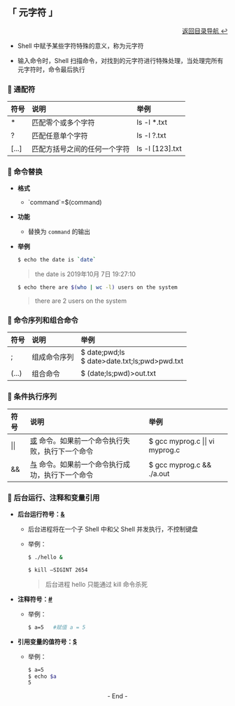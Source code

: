 ## 「 元字符 」

<div align="right">
    <a href="https://github.com/fmw666/Linux">返回目录导航 ↩</a>
</div>

+ Shell 中赋予某些字符特殊的意义，称为元字符

+ 输入命令时，Shell 扫描命令，对找到的元字符进行特殊处理，当处理完所有元字符时，命令最后执行

### 💬 通配符

|符号|说明|举例|
|:---|:--|:---|
|*|匹配零个或多个字符|ls -l *.txt|
|?|匹配任意单个字符|ls -l ?.txt|
|[...]|匹配方括号之间的任何一个字符|ls -l [123].txt|

### 💬 命令替换

+ **格式**

    + \`command`=$(command)

+ **功能**

    + 替换为 `command` 的输出

+ **举例**

    ```bash
    $ echo the date is `date`
    ```
    > the date is 2019年10月 7日 19:27:10

    ```bash
    $ echo there are $(who | wc -l) users on the system
    ```
    > there are 2 users on the system

### 💬 命令序列和组合命令

|符号|说明|举例|
|:---|:--|:---|
|;|组成命令序列|$ date;pwd;ls<br>$ date>date.txt;ls;pwd>pwd.txt|
|(...)|组合命令|$ (date;ls;pwd)>out.txt|

### 💬 条件执行序列

|符号|说明|举例|
|:---|:--|:---|
|\|\||[或](#welcome) 命令。如果前一个命令执行失败，执行下一个命令|$ gcc myprog.c \|\| vi myprog.c|
|&&|[与](#welcome) 命令。如果前一个命令执行成功，执行下一个命令|$ gcc myprog.c && ./a.out|

### 💬 后台运行、注释和变量引用

+ **后台运行符号：[&](#welcome)**
    
    + 后台进程将在一个子 Shell 中和父 Shell 并发执行，不控制键盘

    + 举例：
        
        ```bash
        $ ./hello &
        ```
    
        ```bash
        $ kill –SIGINT 2654
        ```
        > 后台进程 hello 只能通过 kill 命令杀死
    
+ **注释符号：[#](#welcome)**

    + 举例：

        ```bash
        $ a=5   #赋值 a = 5
        ```

+ **引用变量的值符号：[$](#welcome)**

    + 举例：

        ```bash
        $ a=5
        $ echo $a
        5
        ```

<div align="center">
    - End -
</div>